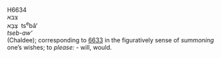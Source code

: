 <body>
  <p>H6634<br>  צבא  <br> צְּבָא  ‎  ts<sup>e</sup>bâ‘  <br><i>tseb-aw‘ </i><br>(Chaldee); corresponding to <a href="h6633.htm">6633</a> in the figuratively sense of <i>summoning</i> one’s wishes; to <i>please: - </i>will, would.<br></p>
 </body>